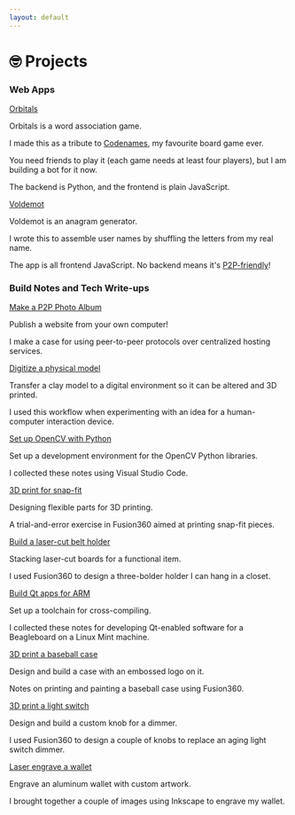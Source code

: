 ```yaml
---
layout: default
---
```


# 🤓 Projects

### Web Apps

<div class="web-apps-container">
    <div class="web-apps-item">
            <a class="banner-link" href="https://urra.ca/orbitals">
                    <div class="web-app-name" id="banner-orbitals">
                    <span id="orbitals-name">Orbitals</span>
                    </div>
             </a>
             <div class="web-app-description">
                <p class="project-header">Orbitals is a word association game.</p>
                <p>
                    I made this as a tribute to <a href="https://en.wikipedia.org/wiki/Codenames_%28board_game%29">Codenames</a>, my favourite board game ever.
                    </p>
                    <p>
                    You need friends to play it (each game needs at least four players), but I am building a bot for it now.
                </p>
                    <p>
                    The backend is Python, and the frontend is plain JavaScript.
                    </p>
            </div>
    </div>
    <div class="web-apps-item">
        <div class="banner">
            <a class="banner-link" href="https://urra.ca/voldemot">
                    <div class="web-app-name" id="banner-voldemot">
                    <span>Voldemot</span>
                    </div>
             </a>
             <div class="web-app-description">
                <p class="project-header">Voldemot is an anagram generator.</p>
                <p>
                    I wrote this to assemble user names by shuffling the letters from my real name.
                </p>
                <p>
                    The app is all frontend JavaScript. No backend means it's <a class="caption-link" href="dat://f5b4ee786d09f17b271a3cb11fc02edc937dca9bcdea3a1316fe380d47f320ae/voldemot/">P2P-friendly</a>!
                </p>
            </div>
        </div>
    </div>
</div>

<!-- <br/> -->

### Build Notes and Tech Write-ups

<div class="projects-container">
    <div class="project-item">
        <div class="banner">
            <a class="banner-link" href="/posts/p2p-photo-album">
                <div class="project-thumbnail" id="p2p-album-thumbnail"></div>
                <div class="project-name">
                    <span>Make a P2P Photo Album</span>
                </div>
            </a>
                <div class="project-description">
                    <p class="project-header">Publish a website from your own computer!</p>
                    <p>I make a case for using peer-to-peer protocols over centralized hosting services.</p>
                </div>
        </div>
    </div>
    <div class="project-item">
        <div class="banner">
            <a class="banner-link" href="/posts/digitize-model">
                <div class="project-thumbnail" id="digitize-thumbnail"></div>
                <div class="project-name">
                    <span>Digitize a physical model</span>
                </div>
            </a>
                <div class="project-description">
                    <p class="project-header">Transfer a clay model to a digital environment so it can be altered and 3D printed.</p>
                    <p>I used this workflow when experimenting with an idea for a human-computer interaction device.</p>
                </div>
        </div>
    </div>
    <div class="project-item">
        <div class="banner">
            <a class="banner-link" href="/posts/opencv-python">
                    <div class="project-thumbnail" id="opencv-thumbnail"></div>
                    <div class="project-name">
                    <span>Set up OpenCV with Python</span>
                    </div>
            </a>
                <div class="project-description">
                    <p class="project-header">Set up a development environment for the OpenCV Python libraries.</p>
                    <p>I collected these notes using Visual Studio Code.</p>
                </div>
        </div>
    </div>
    <div class="project-item">
        <div class="banner">
            <a class="banner-link" href="/posts/snap-fit">
                <div class="project-thumbnail" id="snapfit-thumbnail"></div>
                <div class="project-name">
                <span>3D print for snap-fit</span>
                </div>
            </a>
                <div class="project-description">
                    <p class="project-header">Designing flexible parts for 3D printing.</p>
                    <p>A trial-and-error exercise in Fusion360 aimed at printing snap-fit pieces.</p>
                </div>
        </div>
    </div>
    <div class="project-item">
        <div class="banner">
            <a class="banner-link" href="/posts/belt-holder">
                <div class="project-thumbnail" id="belt-thumbnail"></div>
                <div class="project-name">
                <span>Build a laser-cut belt holder</span>
                </div>
            </a>
                <div class="project-description">
                    <p class="project-header">Stacking laser-cut boards for a functional item.</p>
                    <p>I used Fusion360 to design a three-bolder holder I can hang in a closet.</p>
                </div>
        </div>
    </div>
    <div class="project-item">
        <div class="banner">
            <a class="banner-link" href="/posts/qt-arm">
                <div class="project-thumbnail" id="qt-arm-thumbnail"></div>
                <div class="project-name">
                <span>Build Qt apps for ARM</span>
                </div>
            </a>
                <div class="project-description">
                    <p class="project-header">Set up a toolchain for cross-compiling.</p>
                    <p>I collected these notes for developing Qt-enabled software for a Beagleboard on a Linux Mint machine.</p>
                </div>
        </div>
    </div>
    <div class="project-item">
        <div class="banner">
            <a class="banner-link" href="/posts/baseball-case">
                <div class="project-thumbnail" id="baseball-case-thumbnail"></div>
                <div class="project-name">
                <span>3D print a baseball case</span>
                </div>
            </a>
                <div class="project-description">
                    <p class="project-header">Design and build a case with an embossed logo on it.</p>
                    <p>Notes on printing and painting a baseball case using Fusion360.</p>
                </div>
        </div>
    </div>
    <div class="project-item">
        <div class="banner">
            <a class="banner-link" href="/posts/light-switch">
                <div class="project-thumbnail" id="light-switch-thumbnail"></div>
                <div class="project-name">
                <span>3D print a light switch</span>
                </div>
            </a>
                <div class="project-description">
                    <p class="project-header">Design and build a custom knob for a dimmer.</p>
                    <p>I used Fusion360 to design a couple of knobs to replace an aging light switch dimmer.</p>
                </div>
        </div>
    </div>
    <div class="project-item">
        <div class="banner">
            <a class="banner-link" href="/posts/laser-wallet">
                <div class="project-thumbnail" id="wallet-thumbnail"></div>
                <div class="project-name">
                <span>Laser engrave a wallet</span>
                </div>
            </a>
                <div class="project-description">
                    <p class="project-header">Engrave an aluminum wallet with custom artwork.</p>
                    <p>I brought together a couple of images using Inkscape to engrave my wallet.</p>
                </div>
        </div>
    </div>    
</div>
